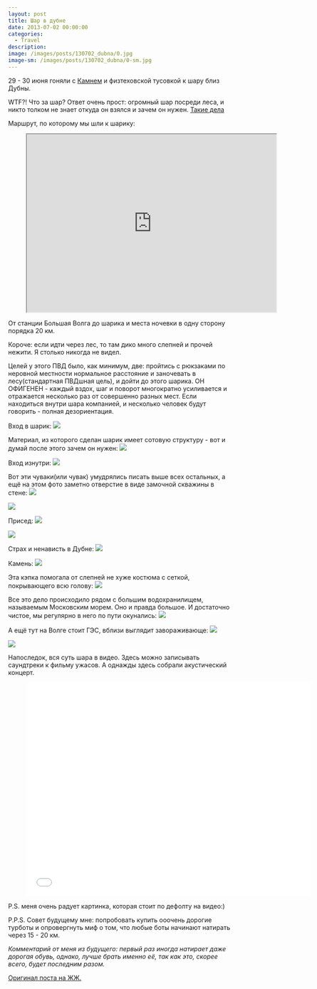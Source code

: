 ```yaml
---
layout: post
title: Шар в дубне
date: 2013-07-02 00:00:00
categories:
  - Travel
description:
image: /images/posts/130702_dubna/0.jpg
image-sm: /images/posts/130702_dubna/0-sm.jpg
---
```


29 - 30 июня гоняли с [Камнем](https://vk.com/the_best_goose) и физтеховской тусовкой к шару близ Дубны.

WTF?! Что за шар?
Ответ очень прост: огромный шар посреди леса, и никто толком не знает откуда он взялся и зачем он нужен.
[Такие дела](http://ru.wikipedia.org/wiki/%D0%A8%D0%B0%D1%80_%D0%BE%D0%BA%D0%BE%D0%BB%D0%BE_%D0%94%D1%83%D0%B1%D0%BD%D1%8B)

Маршрут, по которому мы шли к шарику:

<div class="video">
    <figure>
<iframe src="https://yandex.ru/map-widget/v1/-/CCsvMJ~A" width="560" height="400" frameborder="1" allowfullscreen="true"></iframe>
	</figure>
</div>

От станции Большая Волга до шарика и места ночевки в одну сторону порядка 20 км.

Короче: если идти через лес, то там дико много слепней и прочей нежити. Я столько никогда не видел.

Целей у этого ПВД было, как минимум, две:  пройтись с рюкзаками по неровной местности нормальное расстояние и заночевать в лесу(стандартная ПВДшная цель), и дойти до этого шарика. ОН ОФИГЕНЕН - каждый вздох, шаг и поворот многократно усиливается и отражается несколько раз от совершенно разных мест. Если находиться внутри шара компанией, и несколько человек будут говорить - полная дезориентация.

Вход в шарик:
![](/images/posts/130702_dubna/1.jpg)

Материал, из которого сделан шарик имеет сотовую структуру - вот и думай после этого зачем он нужен:
![](/images/posts/130702_dubna/2.jpg)

Вход изнутри:
![](/images/posts/130702_dubna/3.jpg)

Вот эти чуваки(или чувак) умудрялись писать выше всех остальных, а ещё на этом фото заметно отверстие в виде замочной скважины в стене:
![](/images/posts/130702_dubna/4.jpg)

![](/images/posts/130702_dubna/5.jpg)

Присед:
![](/images/posts/130702_dubna/6.jpg)

![](/images/posts/130702_dubna/7.jpg)

Страх и ненависть в Дубне:
![](/images/posts/130702_dubna/8.jpg)

Камень:
![](/images/posts/130702_dubna/9.jpg)

Эта кэпка помогала от слепней не хуже костюма с сеткой, покрывающего всю голову:
![](/images/posts/130702_dubna/10.jpg)

Все это дело происходило рядом с большим водохранилищем, называемым Московским морем. Оно и правда большое. И достаточно чистое, мы регулярно в него по пути окунались:
![](/images/posts/130702_dubna/11.jpg)

А ещё тут на Волге стоит ГЭС, вблизи выглядит завораживающе:
![](/images/posts/130702_dubna/12.jpg)

![](/images/posts/130702_dubna/13.jpg)

Напоследок, вся суть шара в видео. Здесь можно записывать саундтреки к фильму ужасов. А однажды здесь собрали акустический концерт.

<div class="video">
    <figure>
        <iframe width="640" height="480" src="//www.youtube.com/embed/Wn_XMdt0owg" frameborder="0" allowfullscreen></iframe>
    </figure>
</div>

P.S. меня очень радует картинка, которая стоит по дефолту на видео:)

P.P.S. Совет будущему мне: попробовать купить ооочень дорогие турботы и опровергнуть миф о том, что любые боты начинают натирать через 15 - 20 км.

*Комментарий от меня из будущего: первый раз иногда натирает даже дорогая обувь, однако, лучше брать именно её, так как это, скорее всего, будет последним разом.*

[Оригинал поста на ЖЖ.](https://bratishkin.livejournal.com/915.html)